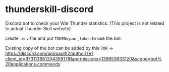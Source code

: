 # thunderskill-discord
Discord bot to check your War Thunder statistics. (This project is not related to actual Thunder Skill website)

create `.env` file and put `TOKEN=your_token` to use the bot.

Existing copy of the bot can be added by this link -> https://discord.com/api/oauth2/authorize?client_id=973113681204359178&permissions=139653933120&scope=bot%20applications.commands
